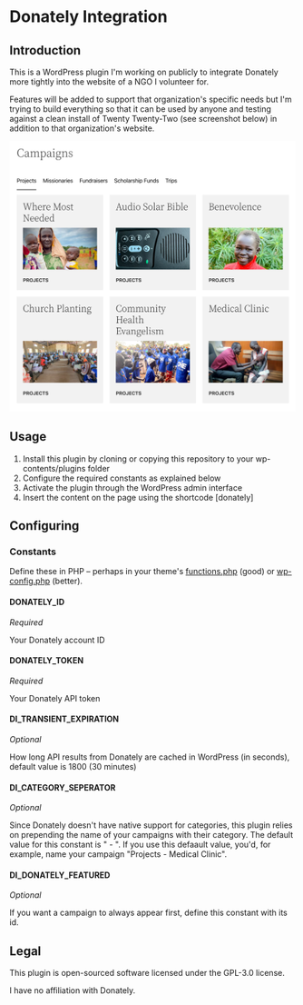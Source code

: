 # Donately Integration

## Introduction

This is a WordPress plugin I'm working on publicly to integrate Donately more tightly into the website of a NGO I volunteer for. 

Features will be added to support that organization's specific needs but I'm trying to build everything so that it can be used by anyone and testing against a clean install of Twenty Twenty-Two (see screenshot below) in addition to that organization's website.

![Twenty Twenty-Two Theme Screenshot](docs/2022-screenshot.png)

## Usage

1. Install this plugin by cloning or copying this repository to your wp-contents/plugins folder
2. Configure the required constants as explained below
3. Activate the plugin through the WordPress admin interface
4. Insert the content on the page using the shortcode [donately]

## Configuring

### Constants

Define these in PHP – perhaps in your theme's [functions.php](https://developer.wordpress.org/themes/basics/theme-functions/#what-is-functions-php) (good) or [wp-config.php](https://wordpress.org/documentation/article/editing-wp-config-php/) (better).

#### DONATELY_ID

*Required*

Your Donately account ID

#### DONATELY_TOKEN

*Required*

Your Donately API token

#### DI_TRANSIENT_EXPIRATION

*Optional*

How long API results from Donately are cached in WordPress (in seconds), default value is 1800 (30 minutes)

#### DI_CATEGORY_SEPERATOR

*Optional*

Since Donately doesn't have native support for categories, this plugin relies on prepending the name of your campaigns with their category. The default value for this constant is " - ". If you use this defaault value, you'd, for example, name your campaign "Projects - Medical Clinic".

#### DI_DONATELY_FEATURED

*Optional*

If you want a campaign to always appear first, define this constant with its id.

## Legal

This plugin is open-sourced software licensed under the GPL-3.0 license. 

I have no affiliation with Donately.